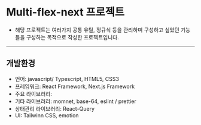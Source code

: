# Multi-flex-next 프로젝트

* 해당 프로젝트는 여러가지 공통 유틸, 정규식 등을 관리하며 구성하고 싶었던 기능들을 구성하는 목적으로 작성한 프로젝트입니다.


---
## 개발환경
* 언어: javascript/ Typescript, HTML5, CSS3
* 프레임워크: React Framework, Next.js Framework
* 주요 라이브러리: 
* 기타 라이브러리: momnet, base-64, eslint / prettier
* 상태관리 라이브러리: React-Query
* UI: Tailwinn CSS, emotion
